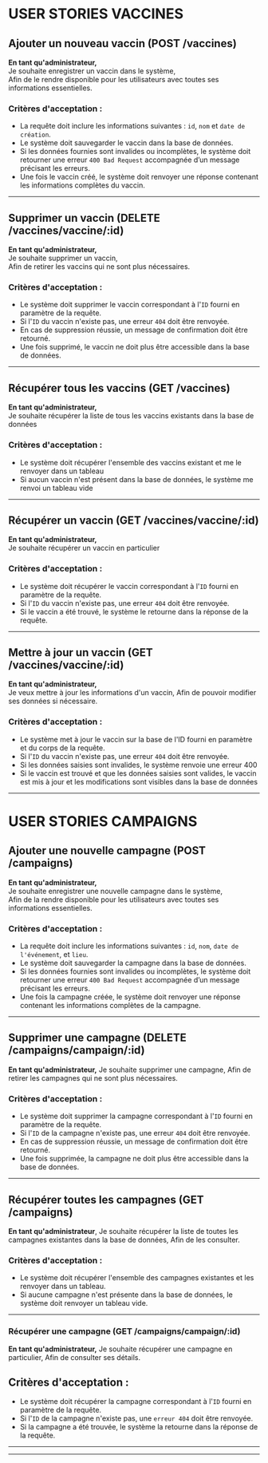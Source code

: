 # USER STORIES VACCINES

## Ajouter un nouveau vaccin (POST /vaccines)

**En tant qu'administrateur,**  
Je souhaite enregistrer un vaccin dans le système,  
Afin de le rendre disponible pour les utilisateurs avec toutes ses informations essentielles.

### Critères d'acceptation :
- La requête doit inclure les informations suivantes : `id`, `nom` et `date de création`.
- Le système doit sauvegarder le vaccin dans la base de données.
- Si les données fournies sont invalides ou incomplètes, le système doit retourner une erreur `400 Bad Request` accompagnée d’un message précisant les erreurs.
- Une fois le vaccin créé, le système doit renvoyer une réponse contenant les informations complètes du vaccin.

---

## Supprimer un vaccin (DELETE /vaccines/vaccine/:id)

**En tant qu'administrateur,**  
Je souhaite supprimer un vaccin,  
Afin de retirer les vaccins qui ne sont plus nécessaires.

### Critères d'acceptation :
- Le système doit supprimer le vaccin correspondant à l'`ID` fourni en paramètre de la requête.
- Si l'`ID` du vaccin n'existe pas, une erreur `404` doit être renvoyée.
- En cas de suppression réussie, un message de confirmation doit être retourné.
- Une fois supprimé, le vaccin ne doit plus être accessible dans la base de données.

---

## Récupérer tous les vaccins (GET /vaccines)

**En tant qu'administrateur,**  
Je souhaite récupérer la liste de tous les vaccins existants dans la base de données

### Critères d'acceptation :
- Le système doit récupérer l'ensemble des vaccins existant et me le renvoyer dans un tableau
- Si aucun vaccin n'est présent dans la base de données, le système me renvoi un tableau vide

---

## Récupérer un vaccin (GET /vaccines/vaccine/:id)

**En tant qu'administrateur,**  
Je souhaite récupérer un vaccin en particulier

### Critères d'acceptation :
- Le système doit récupérer le vaccin correspondant à l'`ID` fourni en paramètre de la requête.
- Si l'`ID` du vaccin n'existe pas, une erreur `404` doit être renvoyée.
- Si le vaccin a été trouvé, le système le retourne dans la réponse de la requête.

---

## Mettre à jour un vaccin (GET /vaccines/vaccine/:id)

**En tant qu'administrateur,**  
Je veux mettre à jour les informations d'un vaccin, Afin de pouvoir modifier ses données si nécessaire.

### Critères d'acceptation :
- Le système met à jour le vaccin sur la base de l'ID fourni en paramètre et du corps de la requête.
- Si l'`ID` du vaccin n'existe pas, une erreur `404` doit être renvoyée.
- Si les données saisies sont invalides, le système renvoie une erreur 400
- Si le vaccin est trouvé et que les données saisies sont valides, le vaccin est mis à jour et les modifications sont visibles dans la base de données

---

# USER STORIES CAMPAIGNS

## Ajouter une nouvelle campagne (POST /campaigns)

**En tant qu'administrateur,**  
Je souhaite enregistrer une nouvelle campagne dans le système,  
Afin de la rendre disponible pour les utilisateurs avec toutes ses informations essentielles.

### Critères d'acceptation :
- La requête doit inclure les informations suivantes : `id`, `nom`, `date de l'événement`, et `lieu`.
- Le système doit sauvegarder la campagne dans la base de données.
- Si les données fournies sont invalides ou incomplètes, le système doit retourner une erreur `400 Bad Request` accompagnée d’un message précisant les erreurs.
- Une fois la campagne créée, le système doit renvoyer une réponse contenant les informations complètes de la campagne.

---

## Supprimer une campagne (DELETE /campaigns/campaign/:id)

**En tant qu'administrateur,**
Je souhaite supprimer une campagne,
Afin de retirer les campagnes qui ne sont plus nécessaires.

### Critères d'acceptation :
- Le système doit supprimer la campagne correspondant à l'`ID` fourni en paramètre de la requête.
- Si l'`ID` de la campagne n'existe pas, une erreur `404` doit être renvoyée.
- En cas de suppression réussie, un message de confirmation doit être retourné.
- Une fois supprimée, la campagne ne doit plus être accessible dans la base de données.

---

## Récupérer toutes les campagnes (GET /campaigns)

**En tant qu'administrateur**,
Je souhaite récupérer la liste de toutes les campagnes existantes dans la base de données,
Afin de les consulter.

### Critères d'acceptation :
- Le système doit récupérer l'ensemble des campagnes existantes et les renvoyer dans un tableau.
- Si aucune campagne n'est présente dans la base de données, le système doit renvoyer un tableau vide.

---

### Récupérer une campagne (GET /campaigns/campaign/:id)

**En tant qu'administrateur,**
Je souhaite récupérer une campagne en particulier,
Afin de consulter ses détails.

## Critères d'acceptation :
- Le système doit récupérer la campagne correspondant à l'`ID` fourni en paramètre de la requête.
- Si l'`ID` de la campagne n'existe pas, une `erreur 404` doit être renvoyée.
- Si la campagne a été trouvée, le système la retourne dans la réponse de la requête.

---

---